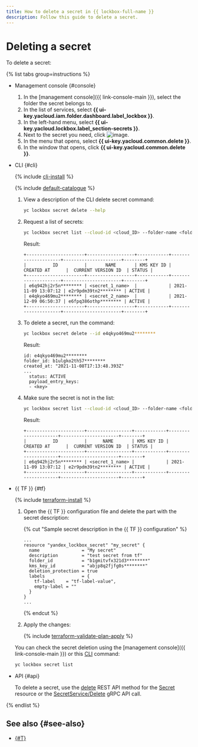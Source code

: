 ```yaml
---
title: How to delete a secret in {{ lockbox-full-name }}
description: Follow this guide to delete a secret.
---
```


# Deleting a secret

To delete a secret:

{% list tabs group=instructions %}

- Management console {#console}

  1. In the [management console]({{ link-console-main }}), select the folder the secret belongs to.
  1. In the list of services, select **{{ ui-key.yacloud.iam.folder.dashboard.label_lockbox }}**.
  1. In the left-hand menu, select **{{ ui-key.yacloud.lockbox.label_section-secrets }}**.
  1. Next to the secret you need, click ![image](../../_assets/console-icons/ellipsis.svg).
  1. In the menu that opens, select **{{ ui-key.yacloud.common.delete }}**.
  1. In the window that opens, click **{{ ui-key.yacloud.common.delete }}**.

- CLI {#cli}

  {% include [cli-install](../../_includes/cli-install.md) %}

  {% include [default-catalogue](../../_includes/default-catalogue.md) %}

  1. View a description of the CLI delete secret command:

     ```bash
     yc lockbox secret delete --help
     ```

  1. Request a list of secrets:

     ```bash
     yc lockbox secret list --cloud-id <cloud_ID> --folder-name <folder_name>
     ```

     Result:

     ```text
     +----------------------+------------------+------------+---------------------+----------------------+--------+
     |          ID          |       NAME       | KMS KEY ID |     CREATED AT      |  CURRENT VERSION ID  | STATUS |
     +----------------------+------------------+------------+---------------------+----------------------+--------+
     | e6q942hj2r5n******** | <secret_1_name>  |            | 2021-11-09 13:07:12 | e2r9pdm39tn2******** | ACTIVE |
     | e4qkyo469mu2******** | <secret_2_name>  |            | 2021-12-09 06:50:37 | e6fpq386othp******** | ACTIVE |
     +----------------------+------------------+------------+---------------------+----------------------+--------+
     ```

  1. To delete a secret, run the command:

     ```bash
     yc lockbox secret delete --id e4qkyo469mu2********
     ```

     Result:

     ```text
     id: e4qkyo469mu2********
     folder_id: b1ulgko2th57********
     created_at: "2021-11-08T17:13:48.393Z"
     ...
       status: ACTIVE
       payload_entry_keys:
       - <key>
     ```

  1. Make sure the secret is not in the list:

     ```bash
     yc lockbox secret list --cloud-id <cloud_ID> --folder-name <folder_name>
     ```

     Result:

     ```text
     +----------------------+-----------------+------------+---------------------+----------------------+--------+
     |          ID          |      NAME       | KMS KEY ID |     CREATED AT      |  CURRENT VERSION ID  | STATUS |
     +----------------------+-----------------+------------+---------------------+----------------------+--------+
     | e6q942hj2r5n******** | <secret_1_name> |            | 2021-11-09 13:07:12 | e2r9pdm39tn2******** | ACTIVE |
     +----------------------+-----------------+------------+---------------------+----------------------+--------+
     ```

- {{ TF }} {#tf}

  {% include [terraform-install](../../_includes/terraform-install.md) %}

  1. Open the {{ TF }} configuration file and delete the part with the secret description:

     {% cut "Sample secret description in the {{ TF }} configuration" %}

     ```hcl
     ...
     resource "yandex_lockbox_secret" "my_secret" {
       name                = "My secret"
       description         = "test secret from tf"
       folder_id           = "b1gmitvfx321d3********"
       kms_key_id          = "abjp8q2fjfg0s********"
       deletion_protection = true
       labels              = {
         tf-label    = "tf-label-value",
         empty-label = ""
       }
     }
     ...
     ```

     {% endcut %}

  1. Apply the changes:

      {% include [terraform-validate-plan-apply](../../_tutorials/_tutorials_includes/terraform-validate-plan-apply.md) %}

  You can check the secret deletion using the [management console]({{ link-console-main }}) or this [CLI](../../cli/quickstart.md) command:

    ```bash
    yc lockbox secret list
    ```

- API {#api}

  To delete a secret, use the [delete](../api-ref/Secret/delete.md) REST API method for the [Secret](../api-ref/Secret/index.md) resource or the [SecretService/Delete](../api-ref/grpc/secret_service.md#Delete) gRPC API call.

{% endlist %}

## See also {#see-also}

* [{#T}](../concepts/secret.md)
